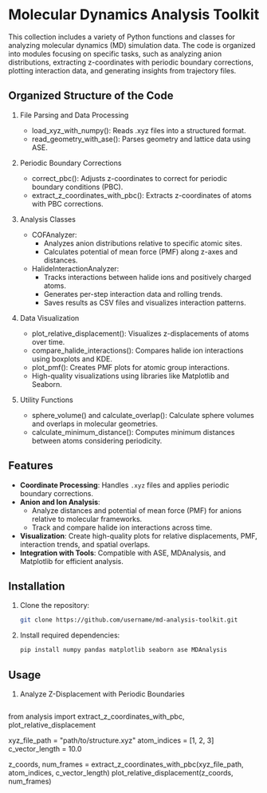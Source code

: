 # Molecular Dynamics Analysis Toolkit
This collection includes a variety of Python functions and classes for analyzing molecular dynamics (MD) simulation data. The code is organized into modules focusing on specific tasks, such as analyzing anion distributions, extracting z-coordinates with periodic boundary corrections, plotting interaction data, and generating insights from trajectory files. 

## Organized Structure of the Code
1. File Parsing and Data Processing

   - load_xyz_with_numpy(): Reads .xyz files into a structured format.
   - read_geometry_with_ase(): Parses geometry and lattice data using ASE.
 
2. Periodic Boundary Corrections

   - correct_pbc(): Adjusts z-coordinates to correct for periodic boundary conditions (PBC).
   - extract_z_coordinates_with_pbc(): Extracts z-coordinates of atoms with PBC corrections.

3. Analysis Classes

   - COFAnalyzer:
     - Analyzes anion distributions relative to specific atomic sites.
     - Calculates potential of mean force (PMF) along z-axes and distances.
   - HalideInteractionAnalyzer:
     - Tracks interactions between halide ions and positively charged atoms.
     - Generates per-step interaction data and rolling trends.
     - Saves results as CSV files and visualizes interaction patterns.
    
4. Data Visualization

   - plot_relative_displacement(): Visualizes z-displacements of atoms over time.
   - compare_halide_interactions(): Compares halide ion interactions using boxplots and KDE.
   - plot_pmf(): Creates PMF plots for atomic group interactions.
   - High-quality visualizations using libraries like Matplotlib and Seaborn.

5. Utility Functions

   - sphere_volume() and calculate_overlap(): Calculate sphere volumes and overlaps in molecular geometries.
   - calculate_minimum_distance(): Computes minimum distances between atoms considering periodicity.

## Features

- **Coordinate Processing**: Handles `.xyz` files and applies periodic boundary corrections.
- **Anion and Ion Analysis**:
  - Analyze distances and potential of mean force (PMF) for anions relative to molecular frameworks.
  - Track and compare halide ion interactions across time.
- **Visualization**: Create high-quality plots for relative displacements, PMF, interaction trends, and spatial overlaps.
- **Integration with Tools**: Compatible with ASE, MDAnalysis, and Matplotlib for efficient analysis.

## Installation

1. Clone the repository:
   ```bash
   git clone https://github.com/username/md-analysis-toolkit.git
   ```

2. Install required dependencies:
   ```bash
   pip install numpy pandas matplotlib seaborn ase MDAnalysis
   ```

## Usage
1. Analyze Z-Displacement with Periodic Boundaries
   ```python
from analysis import extract_z_coordinates_with_pbc, plot_relative_displacement

xyz_file_path = "path/to/structure.xyz"
atom_indices = [1, 2, 3]
c_vector_length = 10.0

z_coords, num_frames = extract_z_coordinates_with_pbc(xyz_file_path, atom_indices, c_vector_length)
plot_relative_displacement(z_coords, num_frames)
```
